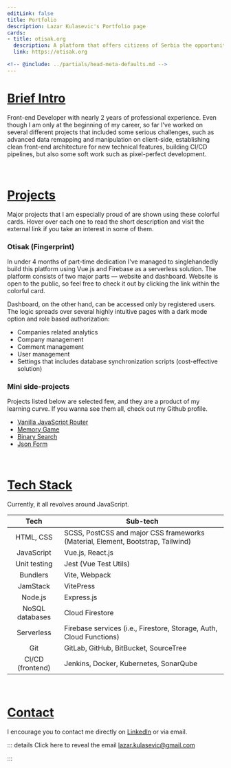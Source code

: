 ```yaml
---
editLink: false
title: Portfolio
description: Lazar Kulasevic's Portfolio page
cards:
- title: otisak.org
  description: A platform that offers citizens of Serbia the opportunity to check how safe and protected their personal data is, which they leave and trust to a state body or a privately owned company.
  link: https://otisak.org

<!-- @include: ../partials/head-meta-defaults.md -->
---
```

<script setup>
import GridCards from '../components/GridCards.vue'
</script>

# [Brief Intro](/portfolio/#intro)

Front-end Developer with nearly 2 years of professional experience. Even though I am only at the beginning of my career, so far I've worked on several different projects that included some serious challenges, such as advanced data remapping and manipulation on client-side, establishing clean front-end architecture for new technical features, building CI/CD pipelines, but also some soft work such as pixel-perfect development.

<br/>

# [Projects](/portfolio/#projects)

Major projects that I am especially proud of are shown using these colorful cards. Hover over each one to read the short description and visit the external link if you take an interest in some of them.

<GridCards :height="180"></GridCards>

### Otisak (Fingerprint)

In under 4 months of part-time dedication I've managed to singlehandedly build this platform using Vue.js and Firebase as a serverless solution. The platform consists of two major parts — website and dashboard. Website is open to the public, so feel free to check it out by clicking the link within the colorful card.

Dashboard, on the other hand, can be accessed only by registered users. The logic spreads over several highly intuitive pages with a dark mode option and role based authorization: 

- Companies related analytics
- Company management
- Comment management
- User management
- Settings that includes database synchronization scripts (cost-effective solution)

### Mini side-projects

Projects listed below are selected few, and they are a product of my learning curve. If you wanna see them all, check out my Github profile.

- [Vanilla JavaScript Router](https://javascript-router.herokuapp.com/)
- [Memory Game](http://lazarkulasevic.github.io/memory-game/)
- [Binary Search](http://lazarkulasevic.github.io/binary-search/)
- [Json Form](https://lazarkulasevic.github.io/json-form)

<br/>

# [Tech Stack](/portfolio/#tech-stack)

Currently, it all revolves around JavaScript.

|       Tech       | Sub-tech                                                                        |
|:----------------:|---------------------------------------------------------------------------------|
|    HTML, CSS     | SCSS, PostCSS and major CSS frameworks (Material, Element, Bootstrap, Tailwind) |
|    JavaScript    | Vue.js, React.js                                                                |
|   Unit testing   | Jest (Vue Test Utils)                                                           |
|     Bundlers     | Vite, Webpack                                                                   |
|     JamStack     | VitePress                                                                       |
|     Node.js      | Express.js                                                                      |
| NoSQL databases  | Cloud Firestore                                                                 |
|    Serverless    | Firebase services (i.e., Firestore, Storage, Auth, Cloud Functions)             |
|       Git        | GitLab, GitHub, BitBucket, SourceTree                                           |
| CI/CD (frontend) | Jenkins, Docker, Kubernetes, SonarQube                                          |

<br/>

# [Contact](/portfolio/#contact)

I encourage you to contact me directly on [LinkedIn](https://www.linkedin.com/in/lazarkulasevic/) or via email.

::: details Click here to reveal the email
lazar.kulasevic@gmail.com

:::

